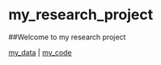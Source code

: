 # my_research_project

##Welcome to my research project

[my_data](data.txt) | [my_code](analyze.py)
